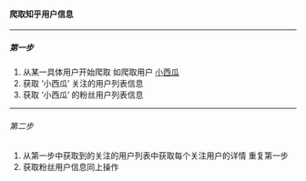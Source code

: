 ####  爬取知乎用户信息

-----

##### 第一步

1. 从某一具体用户开始爬取 如爬取用户  [小西瓜](https://www.zhihu.com/people/xiao-xi-gua-66-84/activities) 
2. 获取 ‘小西瓜’ 关注的用户列表信息
3. 获取 ‘小西瓜’ 的粉丝用户列表信息

----

###### 第二步

1. 从第一步中获取到的关注的用户列表中获取每个关注用户的详情 重复第一步
2. 获取粉丝用户信息同上操作



